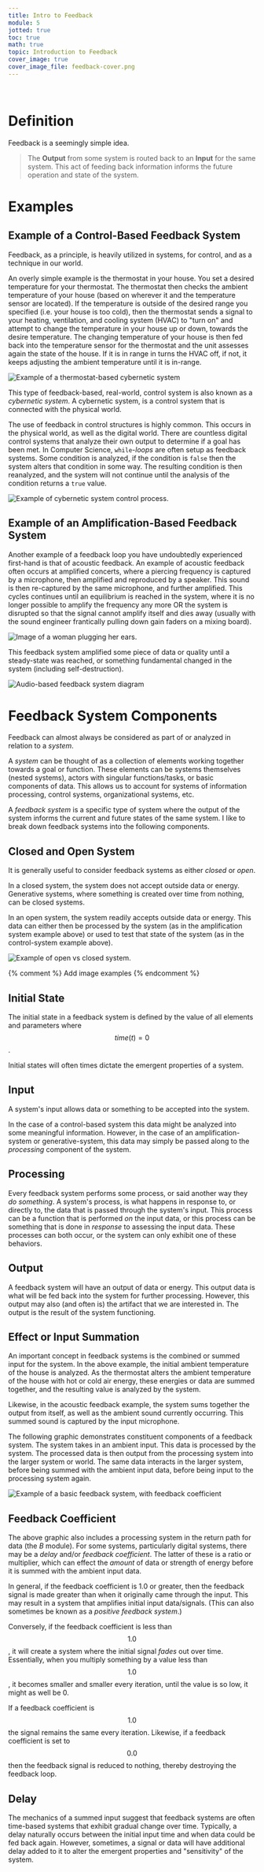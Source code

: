 ```yaml
---
title: Intro to Feedback
module: 5
jotted: true
toc: true
math: true
topic: Introduction to Feedback
cover_image: true
cover_image_file: feedback-cover.png
---
```



<br />

# Definition

Feedback is a seemingly simple idea.

> The **Output** from some system is routed back to an **Input** for the same system. This act of feeding back information informs the future operation and state of the system.

# Examples

## Example of a Control-Based Feedback System

Feedback, as a principle, is heavily utilized in systems, for control, and as a technique in our world.

An overly simple example is the thermostat in your house. You set a desired temperature for your thermostat. The thermostat then checks the ambient temperature of your house (based on wherever it and the temperature sensor are located). If the temperature is outside of the desired range you specified (i.e. your house is too cold), then the thermostat sends a signal to your heating, ventilation, and cooling system (HVAC) to "turn on" and attempt to change the temperature in your house up or down, towards the desire temperature. The changing temperature of your house is then fed back into the temperature sensor for the thermostat and the unit assesses again the state of the house. If it is in range in turns the HVAC off, if not, it keeps adjusting the ambient temperature until it is in-range.

![Example of a thermostat-based cybernetic system](../imgs/thermostat-system.png "Example of a thermostat-based cybernetic system")

This type of feedback-based, real-world, control system is also known as a _cybernetic system_. A cybernetic system, is a control system that is connected with the physical world.

The use of feedback in control structures is highly common. This occurs in the physical world, as well as the digital world. There are countless digital control systems that analyze their own output to determine if a goal has been met. In Computer Science, `while`-_loops_ are often setup as feedback systems. Some condition is analyzed, if the condition is `false` then the system alters that condition in some way. The resulting condition is then reanalyzed, and the system will not continue until the analysis of the condition returns a `true` value.

![Example of cybernetic system control process.](../imgs/cybernetic-system.png "Example of cybernetic system control process.")

## Example of an Amplification-Based Feedback System

Another example of a feedback loop you have undoubtedly experienced first-hand is that of acoustic feedback. An example of acoustic feedback often occurs at amplified concerts, where a piercing frequency is captured by a microphone, then amplified and reproduced by a speaker. This sound is then re-captured by the same microphone, and further amplified. This cycles continues until an equilibrium is reached in the system, where it is no longer possible to amplify the frequency any more OR the system is disrupted so that the signal cannot amplify itself and dies away (usually with the sound engineer frantically pulling down gain faders on a mixing board).

![Image of a woman plugging her ears.](../imgs/pluged-ears.jpg "Image of a woman plugging her ears.")

This feedback system amplified some piece of data or quality until a steady-state was reached, or something fundamental changed in the system (including self-destruction).

![Audio-based feedback system diagram](../imgs/audio-fb-diagram.png "Audio-based feedback system diagram")

<!-- add example image -->

# Feedback System Components

Feedback can almost always be considered as part of or analyzed in relation to a _system_.

A _system_ can be thought of as a collection of elements working together towards a goal or function. These elements can be systems themselves (nested systems), actors with singular functions/tasks, or basic components of data. This allows us to account for systems of information processing, control systems, organizational systems, etc.

A _feedback system_ is a specific type of system where the output of the system informs the current and future states of the same system. I like to break down feedback systems into the following components.

## Closed and Open System

It is generally useful to consider feedback systems as either _closed_ or _open_.

In a closed system, the system does not accept outside data or energy. Generative systems, where something is created over time from nothing, can be closed systems.

In an open system, the system readily accepts outside data or energy. This data can either then be processed by the system (as in the amplification system example above) or used to test that state of the system (as in the control-system example above).

![Example of open vs closed system.](../imgs/open-closed-systems.png "Example of open vs closed system.")

{% comment %}
Add image examples
{% endcomment %}


## Initial State

The initial state in a feedback system is defined by the value of all elements and parameters where $$time (t) = 0$$.

Initial states will often times dictate the emergent properties of a system.

## Input

A system's input allows data or something to be accepted into the system.

In the case of a control-based system this data might be analyzed into some meaningful information. However, in the case of an amplification-system or generative-system, this data may simply be passed along to the _processing_ component of the system.


## Processing

Every feedback system performs some process, or said another way they _do something_. A system's process, is what happens in response to, or directly to, the data that is passed through the system's input. This process can be a function that is performed _on_ the input data, or this process can be something that is done in _response_ to assessing the input data. These processes can both occur, or the system can only exhibit one of these behaviors.

## Output

A feedback system will have an output of data or energy. This output data is what will be fed back into the system for further processing. However, this output may also (and often is) the artifact that we are interested in. The output is the result of the system functioning.

## Effect or Input Summation

An important concept in feedback systems is the combined or summed input for the system. In the above example, the initial ambient temperature of the house is analyzed. As the thermostat alters the ambient temperature of the house with hot or cold air energy, these energies or data are summed together, and the resulting value is analyzed by the system.

Likewise, in the acoustic feedback example, the system sums together the output from itself, as well as the ambient sound currently occurring. This summed sound is captured by the input microphone.

The following graphic demonstrates constituent components of a feedback system. The system takes in an ambient input. This data is processed by the system. The processed data is then output from the processing system into the larger system or world. The same data interacts in the larger system, before being summed with the ambient input data, before being input to the processing system again.

![Example of a basic feedback system, with feedback coefficient](../imgs/Ideal_feedback_model.svg "Example of a basic feedback system, with feedback coefficient")

## Feedback Coefficient

The above graphic also includes a processing system in the return path for data (the _B_ module). For some systems, particularly digital systems, there may be a _delay_ and/or _feedback coefficient_. The latter of these is a ratio or multiplier, which can effect the _amount_ of data or strength of energy before it is summed with the ambient input data.

In general, if the feedback coefficient is $1.0$ or greater, then the feedback signal is made greater than when it originally came through the input. This may result in a system that amplifies initial input data/signals. (This can also sometimes be known as a _positive feedback system_.)

Conversely, if the feedback coefficient is less than $$1.0$$, it will create a system where the initial signal _fades_ out over time. Essentially, when you multiply something by a value less than $$1.0$$, it becomes smaller and smaller every iteration, until the value is so low, it might as well be 0.

If a feedback coefficient is $$1.0$$ the signal remains the same every iteration. Likewise, if a feedback coefficient is set to $$0.0$$ then the feedback signal is reduced to nothing, thereby destroying the feedback loop.

## Delay

The mechanics of a summed input suggest that feedback systems are often time-based systems that exhibit gradual change over time. Typically, a delay naturally occurs between the initial input time and when data could be fed back again. However, sometimes, a signal or data will have additional delay added to it to alter the emergent properties and "sensitivity" of the system.

